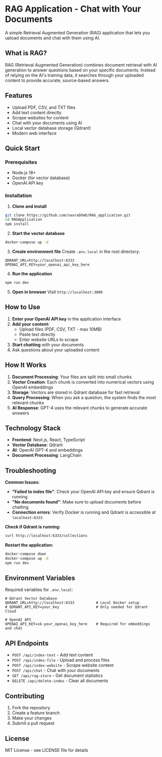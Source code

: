 # RAG Application - Chat with Your Documents

A simple Retrieval Augmented Generation (RAG) application that lets you upload documents and chat with them using AI.

## What is RAG?

RAG (Retrieval Augmented Generation) combines document retrieval with AI generation to answer questions based on your specific documents. Instead of relying on the AI's training data, it searches through your uploaded content to provide accurate, source-based answers.

## Features

- Upload PDF, CSV, and TXT files
- Add text content directly
- Scrape websites for content
- Chat with your documents using AI
- Local vector database storage (Qdrant)
- Modern web interface

## Quick Start

### Prerequisites
- Node.js 18+
- Docker (for vector database)
- OpenAI API key

### Installation

1. **Clone and install**
```bash
git clone https://github.com/saurabhmb/RAG_application.git
cd RAGApplication
npm install
```

2. **Start the vector database**
```bash
docker-compose up -d
```

3. **Create environment file**
Create `.env.local` in the root directory:
```env
QDRANT_URL=http://localhost:6333
OPENAI_API_KEY=your_openai_api_key_here
```

4. **Run the application**
```bash
npm run dev
```

5. **Open in browser**
Visit `http://localhost:3000`

## How to Use

1. **Enter your OpenAI API key** in the application interface
2. **Add your content:**
   - Upload files (PDF, CSV, TXT - max 10MB)
   - Paste text directly
   - Enter website URLs to scrape
3. **Start chatting** with your documents
4. Ask questions about your uploaded content

## How It Works

1. **Document Processing**: Your files are split into small chunks
2. **Vector Creation**: Each chunk is converted into numerical vectors using OpenAI embeddings
3. **Storage**: Vectors are stored in Qdrant database for fast retrieval
4. **Query Processing**: When you ask a question, the system finds the most relevant chunks
5. **AI Response**: GPT-4 uses the relevant chunks to generate accurate answers

## Technology Stack

- **Frontend**: Next.js, React, TypeScript
- **Vector Database**: Qdrant
- **AI**: OpenAI GPT-4 and embeddings
- **Document Processing**: LangChain

## Troubleshooting

**Common Issues:**

- **"Failed to index file"**: Check your OpenAI API key and ensure Qdrant is running
- **"No documents found"**: Make sure to upload documents before chatting
- **Connection errors**: Verify Docker is running and Qdrant is accessible at `localhost:6333`

**Check if Qdrant is running:**
```bash
curl http://localhost:6333/collections
```

**Restart the application:**
```bash
docker-compose down
docker-compose up -d
npm run dev
```

## Environment Variables

Required variables for `.env.local`:

```env
# Qdrant Vector Database
QDRANT_URL=http://localhost:6333          # Local Docker setup
# QDRANT_API_KEY=your_key                 # Only needed for Qdrant Cloud

# OpenAI API
OPENAI_API_KEY=sk-your_openai_key_here    # Required for embeddings and chat
```

## API Endpoints

- `POST /api/index-text` - Add text content
- `POST /api/index-file` - Upload and process files  
- `POST /api/index-website` - Scrape website content
- `POST /api/chat` - Chat with your documents
- `GET /api/rag-store` - Get document statistics
- `DELETE /api/delete-index` - Clear all documents

## Contributing

1. Fork the repository
2. Create a feature branch
3. Make your changes
4. Submit a pull request

## License

MIT License - see LICENSE file for details
